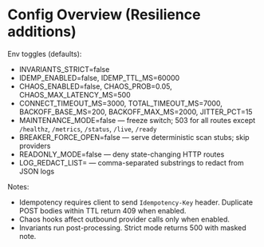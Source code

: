 # Config Overview (Resilience additions)

Env toggles (defaults):
- INVARIANTS_STRICT=false
- IDEMP_ENABLED=false, IDEMP_TTL_MS=60000
- CHAOS_ENABLED=false, CHAOS_PROB=0.05, CHAOS_MAX_LATENCY_MS=500
- CONNECT_TIMEOUT_MS=3000, TOTAL_TIMEOUT_MS=7000, BACKOFF_BASE_MS=200, BACKOFF_MAX_MS=2000, JITTER_PCT=15
 - MAINTENANCE_MODE=false — freeze switch; 503 for all routes except `/healthz`, `/metrics`, `/status`, `/live`, `/ready`
 - BREAKER_FORCE_OPEN=false — serve deterministic scan stubs; skip providers
 - READONLY_MODE=false — deny state-changing HTTP routes
 - LOG_REDACT_LIST= — comma-separated substrings to redact from JSON logs

Notes:
- Idempotency requires client to send `Idempotency-Key` header. Duplicate POST bodies within TTL return 409 when enabled.
- Chaos hooks affect outbound provider calls only when enabled.
- Invariants run post-processing. Strict mode returns 500 with masked note.



